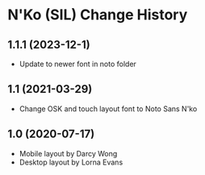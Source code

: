 N'Ko (SIL) Change History
====================

1.1.1 (2023-12-1)
----------------
* Update to newer font in noto folder

1.1 (2021-03-29)
----------------
* Change OSK and touch layout font to Noto Sans N'ko

1.0 (2020-07-17)
----------------
* Mobile layout  by Darcy Wong
* Desktop layout by Lorna Evans

